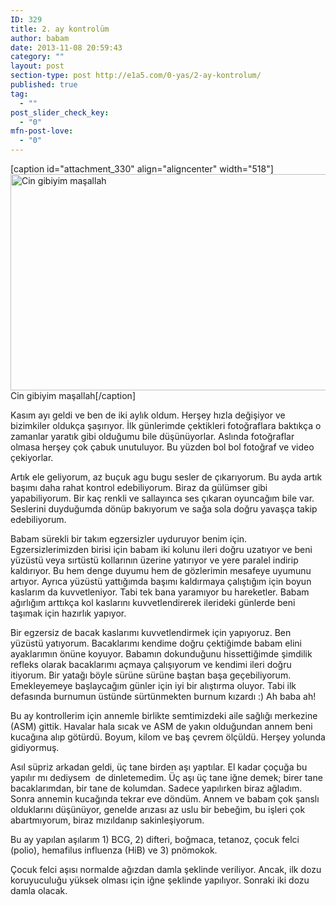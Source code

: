 ```yaml
---
ID: 329
title: 2. ay kontrolüm
author: babam
date: 2013-11-08 20:59:43
category: ""
layout: post
section-type: post http://e1a5.com/0-yas/2-ay-kontrolum/
published: true
tag:
  - ""
post_slider_check_key:
  - "0"
mfn-post-love:
  - "0"
---
```

[caption id="attachment_330" align="aligncenter" width="518"]<a href="http://e1a5.com/wp-content/uploads/2013/12/ikinci_ay.jpg"><img class="  wp-image-330" src="http://e1a5.com/wp-content/uploads/2013/12/ikinci_ay.jpg" alt="Cin gibiyim maşallah" width="518" height="346" /></a> Cin gibiyim maşallah[/caption]

Kasım ayı geldi ve ben de iki aylık oldum. Herşey hızla değişiyor ve bizimkiler oldukça şaşırıyor. İlk günlerimde çektikleri fotoğraflara baktıkça o zamanlar yaratık gibi olduğumu bile düşünüyorlar. Aslında fotoğraflar olmasa herşey çok çabuk unutuluyor. Bu yüzden bol bol fotoğraf ve video çekiyorlar.

Artık ele geliyorum, az buçuk agu bugu sesler de çıkarıyorum. Bu ayda artık başımı daha rahat kontrol edebiliyorum. Biraz da gülümser gibi yapabiliyorum. Bir kaç renkli ve sallayınca ses çıkaran oyuncağım bile var. Seslerini duyduğumda dönüp bakıyorum ve sağa sola doğru yavaşça takip edebiliyorum.

Babam sürekli bir takım egzersizler uyduruyor benim için. Egzersizlerimizden birisi için babam iki kolunu ileri doğru uzatıyor ve beni yüzüstü veya sırtüstü kollarının üzerine yatırıyor ve yere paralel indirip kaldırıyor. Bu hem denge duyumu hem de gözlerimin mesafeye uyumunu artıyor. Ayrıca yüzüstü yattığımda başımı kaldırmaya çalıştığım için boyun kaslarım da kuvvetleniyor. Tabi tek bana yaramıyor bu hareketler. Babam ağırlığım arttıkça kol kaslarını kuvvetlendirerek ilerideki günlerde beni taşımak için hazırlık yapıyor.

Bir egzersiz de bacak kaslarımı kuvvetlendirmek için yapıyoruz. Ben yüzüstü yatıyorum. Bacaklarımı kendime doğru çektiğimde babam elini ayaklarımın önüne koyuyor. Babamın dokunduğunu hissettiğimde şimdilik refleks olarak bacaklarımı açmaya çalışıyorum ve kendimi ileri doğru itiyorum. Bir yatağı böyle sürüne sürüne baştan başa geçebiliyorum. Emekleyemeye başlaycağım günler için iyi bir alıştırma oluyor. Tabi ilk defasında burnumun üstünde sürtünmekten burnum kızardı :) Ah baba ah!

Bu ay kontrollerim için annemle birlikte semtimizdeki aile sağlığı merkezine (ASM) gittik. Havalar hala sıcak ve ASM de yakın olduğundan annem beni kucağına alıp götürdü. Boyum, kilom ve baş çevrem ölçüldü. Herşey yolunda gidiyormuş.

Asıl süpriz arkadan geldi, üç tane birden aşı yaptılar. El kadar çoçuğa bu yapılır mı dediysem  de dinletemedim. Üç aşı üç tane iğne demek; birer tane bacaklarımdan, bir tane de kolumdan. Sadece yapılırken biraz ağladım. Sonra annemin kucağında tekrar eve döndüm. Annem ve babam çok şanslı olduklarını düşünüyor, genelde arızası az uslu bir bebeğim, bu işleri çok abartmıyorum, biraz mızıldanıp sakinleşiyorum.

Bu ay yapılan aşılarım 1) BCG, 2) difteri, boğmaca, tetanoz, çocuk felci (polio), hemafilus influenza (HiB) ve 3) pnömokok.

Çocuk felci aşısı normalde ağızdan damla şeklinde veriliyor. Ancak, ilk dozu koruyuculuğu yüksek olması için iğne şeklinde yapılıyor. Sonraki iki dozu damla olacak.
